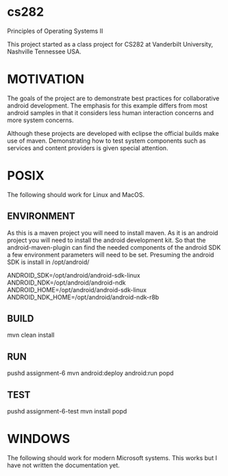 cs282
=====

Principles of Operating Systems II

This project started as a class project for CS282 at Vanderbilt University, Nashville Tennessee USA.



MOTIVATION
==========

The goals of the project are to demonstrate best practices for collaborative android development.
The emphasis for this example differs from most android samples in that it 
considers less human interaction concerns and more system concerns.

Although these projects are developed with eclipse the official builds make use of maven.
Demonstrating how to test system components such as services and content providers
is given special attention.


POSIX
=====

The following should work for Linux and MacOS.


ENVIRONMENT
-----------

As this is a maven project you will need to install maven.
As it is an android project you will need to install the android development kit.
So that the android-maven-plugin can find the needed components of
the android SDK a few environment parameters will need to be set.
Presuming the android SDK is install in /opt/android/

ANDROID_SDK=/opt/android/android-sdk-linux
ANDROID_NDK=/opt/android/android-ndk
ANDROID_HOME=/opt/android/android-sdk-linux
ANDROID_NDK_HOME=/opt/android/android-ndk-r8b

BUILD
-----

mvn clean install

RUN
---

pushd assignment-6
mvn android:deploy android:run
popd

TEST
---

pushd assignment-6-test
mvn install
popd



WINDOWS
=======

The following should work for modern Microsoft systems.
This works but I have not written the documentation yet.


